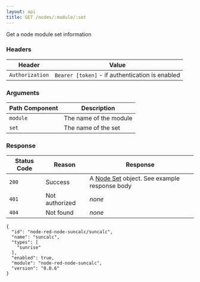 ```yaml
---
layout: api
title: GET /nodes/:module/:set
---
```


Get a node module set information

### Headers

Header          | Value
----------------|-------
`Authorization` | `Bearer [token]` - if authentication is enabled

### Arguments

Path Component | Description
---------------|------------
`module`       | The name of the module 
`set`          | The name of the set 

### Response

Status Code | Reason         | Response
------------|----------------|------------
`200`       | Success        | A [Node Set](/docs/api/admin/types.html#node-set) object. See example response body
`401`       | Not authorized | _none_
`404`       | Not found      | _none_

    {
      "id": "node-red-node-suncalc/suncalc",
      "name": "suncalc",
      "types": [
        "sunrise"
      ],
      "enabled": true,
      "module": "node-red-node-suncalc",
      "version": "0.0.6"
    }
  

